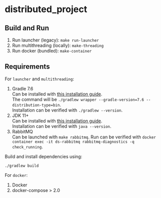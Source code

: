 # distributed_project

## Build and Run

1. Run launcher (legacy):
    `make run-launcher`  
2. Run multithreading (locally):
    `make-threading`
3. Run docker (bundled):
    `make-container`

## Requirements

For `launcher` and `multithreading`:

1. Gradle 7.6  
   Can be installed with [this installation guide](https://gradle.org/install/#with-the-gradle-wrapper).  
   The command will be `./gradlew wrapper --gradle-version=7.6 --distribution-type=bin`.  
   Installation can be verified with `./gradlew --version`.
2. JDK 11+  
   Can be installed with [this installation guide](https://openjdk.org/install/).  
   Installation can be verified with `java --version`.
3. RabbitMQ  
   Can be launched with `make rabbitmq`.
   Run can be verified with `docker container exec -it ds-rabbitmq rabbitmq-diagnostics -q check_running`.

Build and install dependencies using:

```shell
./gradlew build
```

For `docker`:

1. Docker
2. docker-compose > 2.0
